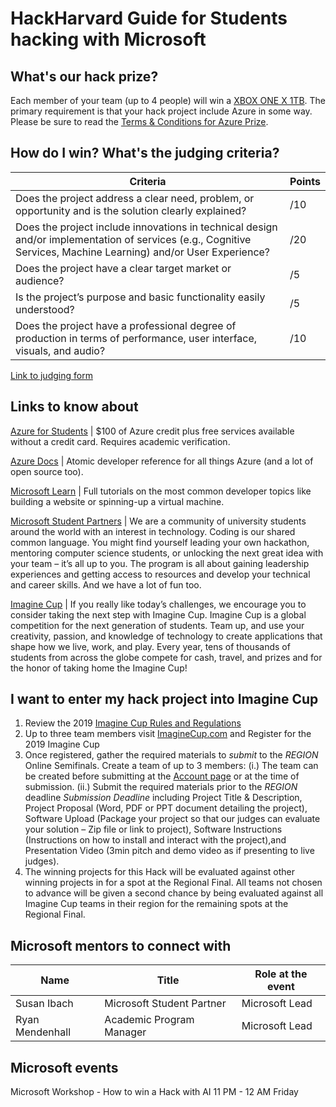 # HackHarvard Guide for Students hacking with Microsoft

## What's our hack prize?
Each member of your team (up to 4 people) will win a
[XBOX ONE X 1TB](https://www.xbox.com/en-us/xbox-one-x).
The primary requirement is that your hack project include Azure in some way. Please be sure to read the [Terms & Conditions for Azure Prize](https://1drv.ms/w/s!Amhcs0GmSgcRiPcYjIuQW9BRJtBpzw).

## How do I win? What's the judging criteria?

| Criteria | Points |
| -------- | ------ |
| Does the project address a clear need, problem, or opportunity and is the solution clearly explained? | /10 |
| Does the project include innovations in technical design and/or implementation of services (e.g., Cognitive Services, Machine Learning) and/or User Experience? | /20 |
| Does the project have a clear target market or audience? | /5 |
| Is the project’s purpose and basic functionality easily understood? | /5 |
| Does the project have a professional degree of production in terms of performance, user interface, visuals, and audio? | /10 |

[Link to judging form](https://forms.office.com/Pages/ResponsePage.aspx?id=v4j5cvGGr0GRqy180BHbRz_m6h1IaXlHh-JzkM0298RUQ1dMRERSUlRBWVk0WEVZMFRMODVOQzNMUS4u)

## Links to know about
[Azure for Students](https://aka.ms/a4s)
 | $100 of Azure credit plus free services available without a credit card. Requires academic verification.

[Azure Docs](https://docs.microsoft.com/azure)
 | Atomic developer reference for all things Azure (and a lot of open source too).

[Microsoft Learn](https://docs.microsoft.com/learn/)
 | Full tutorials on the most common developer topics like building a website or spinning-up a virtual machine.

[Microsoft Student Partners](https://imagine.microsoft.com/msp)
 | We are a community of university students around the world with an interest in technology. Coding is our shared common language. You might find yourself leading your own hackathon, mentoring computer science students, or unlocking the next great idea with your team – it’s all up to you. The program is all about gaining leadership experiences and getting access to resources and develop your technical and career skills. And we have a lot of fun too.

[Imagine Cup](https://imaginecup.microsoft.com/)
 | If you really like today’s challenges, we encourage you to consider taking the next step with Imagine Cup. Imagine Cup is a global competition for the next generation of students. Team up, and use your creativity, passion, and knowledge of technology to create applications that shape how we live, work, and play. Every year, tens of thousands of students from across the globe compete for cash, travel, and prizes and for the honor of taking home the Imagine Cup!

## I want to enter my hack project into Imagine Cup
1.	Review the 2019 [Imagine Cup Rules and Regulations](https://na01.safelinks.protection.outlook.com/?url=https%3A%2F%2Fimaginemedia.blob.core.windows.net%2Fcontent%2FIC19%2520Official%2520Rules%2520and%2520Regulations-ecd22e3bba83.pdf&data=02%7C01%7Cjustgar%40microsoft.com%7C00eac4df02024270117808d62f9edec1%7C72f988bf86f141af91ab2d7cd011db47%7C1%7C0%7C636748756732433065&sdata=P0R7ppi8BTsKn6TmBbt1yXeu6cwheKJE6sWO0Tm1tzk%3D&reserved=0)
2.	Up to three team members visit [ImagineCup.com](http://imaginecup.com) and Register for the 2019 Imagine Cup
3.	Once registered, gather the required materials to *submit* to the *REGION* Online Semifinals. Create a team of up to 3 members: (i.)	The team can be created before submitting at the [Account page](https://na01.safelinks.protection.outlook.com/?url=https%3A%2F%2Fimaginecup.microsoft.com%2Faccount%2FManage&data=02%7C01%7Cjustgar%40microsoft.com%7C00eac4df02024270117808d62f9edec1%7C72f988bf86f141af91ab2d7cd011db47%7C1%7C0%7C636748756732443070&sdata=xCz%2B9MgrAZPcvGIxBt2669nBocPu1VZ03KcsdXbDPY8%3D&reserved=0) or at the time of submission. (ii.) Submit the required materials prior to the *REGION* deadline *Submission Deadline* including Project Title & Description, Project Proposal (Word, PDF or PPT document detailing the project), Software Upload (Package your project so that our judges can evaluate your solution – Zip file or link to project), Software Instructions (Instructions on how to install and interact with the project),and Presentation Video (3min pitch and demo video as if presenting to live judges).
4.	The winning projects for this Hack will be evaluated against other winning projects in for a spot at the Regional Final. All teams not chosen to advance will be given a second chance by being evaluated against all Imagine Cup teams in their region for the remaining spots at the Regional Final.

## Microsoft mentors to connect with


| Name               | Title                        | Role at the event                             |
| ------------------ | ---------------------------- | --------------------------------------------- 
| Susan Ibach        | Microsoft Student Partner    | Microsoft Lead                                
| Ryan Mendenhall    | Academic Program Manager     | Microsoft Lead


## Microsoft events 
Microsoft Workshop - How to win a Hack with AI 11 PM - 12 AM Friday


